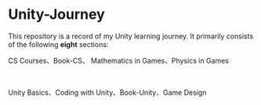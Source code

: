 # Unity-Journey
This repository is a record of my Unity learning journey. It primarily consists of the following **eight** sections: 

CS Courses、Book-CS、 Mathematics in Games、Physics in Games

<br>

Unity Basics、Coding with Unity、Book-Unity、Game Design
